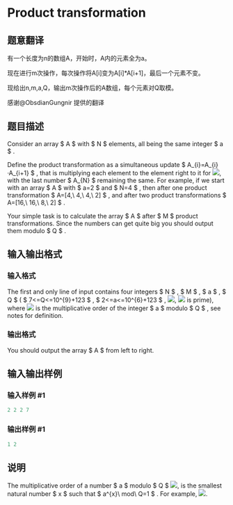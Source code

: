 # Product transformation

## 题意翻译

有一个长度为n的数组A，开始时，A内的元素全为a。

现在进行m次操作，每次操作将A[i]变为A[i]*A[i+1]，最后一个元素不变。

现给出n,m,a,Q，输出m次操作后的A数组，每个元素对Q取模。

感谢@ObsdianGungnir 提供的翻译

## 题目描述

Consider an array $ A $ with $ N $ elements, all being the same integer $ a $ .

Define the product transformation as a simultaneous update $ A_{i}=A_{i}·A_{i+1} $ , that is multiplying each element to the element right to it for ![](https://cdn.luogu.com.cn/upload/vjudge_pic/CF852F/6fc715796ff6b053c1fbfce2cbd3ef15490be11e.png), with the last number $ A_{N} $ remaining the same. For example, if we start with an array $ A $ with $ a=2 $ and $ N=4 $ , then after one product transformation $ A=[4,\ 4,\ 4,\ 2] $ , and after two product transformations $ A=[16,\ 16,\ 8,\ 2] $ .

Your simple task is to calculate the array $ A $ after $ M $ product transformations. Since the numbers can get quite big you should output them modulo $ Q $ .

## 输入输出格式

### 输入格式

The first and only line of input contains four integers $ N $ , $ M $ , $ a $ , $ Q $ ( $ 7<=Q<=10^{9}+123 $ , $ 2<=a<=10^{6}+123 $ , ![](https://cdn.luogu.com.cn/upload/vjudge_pic/CF852F/7bf3dc8dfd4f63cf153f6d6469587d6914d2f757.png), ![](https://cdn.luogu.com.cn/upload/vjudge_pic/CF852F/f742a70333572ee21e11b5a43ec5f0a2a3c5a39d.png) is prime), where ![](https://cdn.luogu.com.cn/upload/vjudge_pic/CF852F/f742a70333572ee21e11b5a43ec5f0a2a3c5a39d.png) is the multiplicative order of the integer $ a $ modulo $ Q $ , see notes for definition.

### 输出格式

You should output the array $ A $ from left to right.

## 输入输出样例

### 输入样例 #1

```cpp
2 2 2 7

```
### 输出样例 #1

```cpp
1 2 
```


## 说明

The multiplicative order of a number $ a $ modulo $ Q $ ![](https://cdn.luogu.com.cn/upload/vjudge_pic/CF852F/f742a70333572ee21e11b5a43ec5f0a2a3c5a39d.png), is the smallest natural number $ x $ such that $ a^{x}\ mod\ Q=1 $ . For example, ![](https://cdn.luogu.com.cn/upload/vjudge_pic/CF852F/0356983d0321626e54baaf7ca150cf5fcbe1dd67.png).

